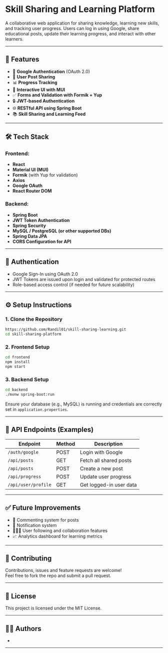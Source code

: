 # Skill Sharing and Learning Platform

A collaborative web application for sharing knowledge, learning new skills, and tracking user progress. Users can log in using Google, share educational posts, update their learning progress, and interact with other learners.

---

## 🚀 Features

- 🔐 **Google Authentication** (OAuth 2.0)
- 📝 **User Post Sharing**
- 📊 **Progress Tracking**
- 💬 **Interactive UI with MUI**
- ✅ **Forms and Validation with Formik + Yup**
- 🔒 **JWT-based Authentication**
- 🌐 **RESTful API using Spring Boot**
- 📚 **Skill Sharing and Learning Feed**

---

## 🛠️ Tech Stack

### Frontend:
- **React**
- **Material UI (MUI)**
- **Formik** (with Yup for validation)
- **Axios**
- **Google OAuth**
- **React Router DOM**

### Backend:
- **Spring Boot**
- **JWT Token Authentication**
- **Spring Security**
- **MySQL / PostgreSQL (or other supported DBs)**
- **Spring Data JPA**
- **CORS Configuration for API**

---

## 🔐 Authentication

- Google Sign-In using OAuth 2.0
- JWT Tokens are issued upon login and validated for protected routes
- Role-based access control (if needed for future scalability)

---


## ⚙️ Setup Instructions

### 1. Clone the Repository

```bash
https://github.com/Randil01/skill-sharing-learning.git
cd skill-sharing-platform
```

### 2. Frontend Setup

```bash
cd frontend
npm install
npm start
```

### 3. Backend Setup

```bash
cd backend
./mvnw spring-boot:run
```

Ensure your database (e.g., MySQL) is running and credentials are correctly set in `application.properties`.

---

## 🔄 API Endpoints (Examples)

| Endpoint               | Method | Description               |
|------------------------|--------|---------------------------|
| `/auth/google`         | POST   | Login with Google         |
| `/api/posts`           | GET    | Fetch all shared posts    |
| `/api/posts`           | POST   | Create a new post         |
| `/api/progress`        | POST   | Update user progress      |
| `/api/user/profile`    | GET    | Get logged-in user data   |

---

## ✅ Future Improvements

- 💬 Commenting system for posts
- 🔔 Notification system
- 🧑‍🤝‍🧑 User following and collaboration features
- 📈 Analytics dashboard for learning metrics

---

## 🤝 Contributing

Contributions, issues and feature requests are welcome!  
Feel free to fork the repo and submit a pull request.

---

## 📄 License

This project is licensed under the MIT License.

---

## 👨‍💻 Authors

-

---
